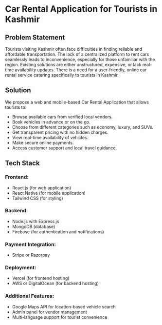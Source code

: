 # Car Rental Application for Tourists in Kashmir

## Problem Statement
Tourists visiting Kashmir often face difficulties in finding reliable and affordable transportation. The lack of a centralized platform to rent cars seamlessly leads to inconvenience, especially for those unfamiliar with the region. Existing solutions are either unstructured, expensive, or lack real-time availability updates. There is a need for a user-friendly, online car rental service catering specifically to tourists in Kashmir.

## Solution
We propose a web and mobile-based Car Rental Application that allows tourists to:
- Browse available cars from verified local vendors.
- Book vehicles in advance or on the go.
- Choose from different categories such as economy, luxury, and SUVs.
- Get transparent pricing with no hidden charges.
- View real-time availability of vehicles.
- Make secure online payments.
- Access customer support and local travel guidance.

## Tech Stack
### Frontend:
- React.js (for web application)
- React Native (for mobile application)
- Tailwind CSS (for styling)

### Backend:
- Node.js with Express.js
- MongoDB (database)
- Firebase (for authentication and notifications)

### Payment Integration:
- Stripe or Razorpay

### Deployment:
- Vercel (for frontend hosting)
- AWS or DigitalOcean (for backend hosting)

### Additional Features:
- Google Maps API for location-based vehicle search
- Admin panel for vendor management
- Multi-language support for tourist convenience
